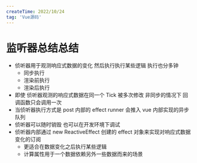```yaml
---
createTime: 2022/10/24
tag: 'Vue源码'
---
```

# 监听器总结总结

* 侦听器用于观测响应式数据的变化 然后执行执行某些逻辑 执行也分多钟
  * 同步执行
  * 渲染前执行
  * 渲染后执行
* 即使 侦听器观测的响应式数据在同一个  Tick 被多次修改  非同步的情况下 回调函数只会调用一次
* 当侦听器执行方式是 post 内部的 effect runner 会推入 vue 内部实现的异步队列
* 侦听器可以随时销毁  也可以在开发环境下调试
* 侦听器内部通过 new ReactiveEffect 创建的 effect 对象来实现对响应式数据变化的订阅
  * 更适合在数据变化之后执行某些逻辑
  * 计算属性用于一个数据依赖另外一些数据而来的场景
